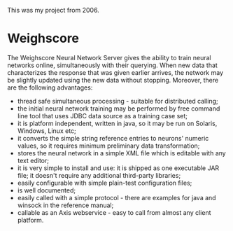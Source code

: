 This was my project from 2006.

# Weighscore

The Weighscore Neural Network Server gives the ability to train neural networks online, simultaneously with their querying. When new data that characterizes the response that was given earlier arrives, the network may be slightly updated using the new data without stopping.
Moreover, there are the following advantages:
- thread safe simultaneous processing - suitable for distributed calling; 
- the initial neural network training may be performed by free command line tool that uses JDBC data source as a training case set;
- it is platform independent, written in java, so it may be run on Solaris, Windows, Linux etc;
- it converts the simple string reference entries to neurons' numeric values, so it requires minimum preliminary data transformation;
- stores the neural network in a simple XML file which is editable with any text editor;
- it is very simple to install and use: it is shipped as one executable JAR file; it doesn't require any additional third-party libraries;
- easily configurable with simple plain-test configuration files;
- is well documented;
- easily called with a simple protocol - there are examples for java and winsock in the reference manual; 
- callable as an Axis webservice - easy to call from almost any client platform.
